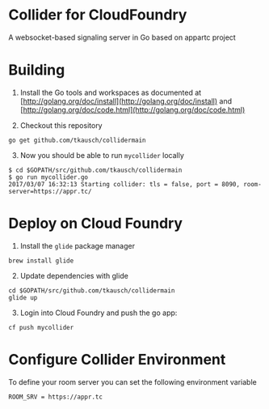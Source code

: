 # Collider for CloudFoundry
A websocket-based signaling server in Go based on appartc project

# Building

1. Install the Go tools and workspaces as documented at [http://golang.org/doc/install](http://golang.org/doc/install) and [http://golang.org/doc/code.html](http://golang.org/doc/code.html) 

2. Checkout this repository
```
go get github.com/tkausch/collidermain
```

3. Now you should be able to run ```mycollider``` locally
```
$ cd $GOPATH/src/github.com/tkausch/collidermain
$ go run mycollider.go 
2017/03/07 16:32:13 Starting collider: tls = false, port = 8090, room-server=https://appr.tc/
```

# Deploy on Cloud Foundry

1. Install the ```glide``` package manager 
```
brew install glide
```  

2. Update dependencies with glide
```
cd $GOPATH/src/github.com/tkausch/collidermain
glide up
```

3. Login into Cloud Foundry and push the go app:
```
cf push mycollider
```

# Configure Collider Environment

To define your room server you can set the following environment variable 
```
ROOM_SRV = https://appr.tc
```
 
